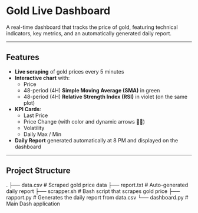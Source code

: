 # Gold Live Dashboard

A real-time dashboard that tracks the price of gold, featuring technical indicators, key metrics, and an automatically generated daily report.

---

## Features

- **Live scraping** of gold prices every 5 minutes
- **Interactive chart** with:
  - Price
  - 48-period (4H) **Simple Moving Average (SMA)** in green
  - 48-period (4H) **Relative Strength Index (RSI)** in violet (on the same plot)
- **KPI Cards**:
  - Last Price
  - Price Change (with color and dynamic arrows 🔼🔽)
  - Volatility
  - Daily Max / Min
- **Daily Report** generated automatically at 8 PM and displayed on the dashboard

---

## Project Structure
.
├── data.csv          # Scraped gold price data
├── report.txt        # Auto-generated daily report
├── scrapper.sh       # Bash script that scrapes gold price
├── rapport.py        # Generates the daily report from data.csv
└── dashboard.py      # Main Dash application
